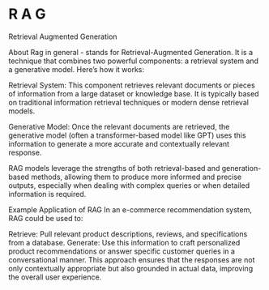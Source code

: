 # R A G 
Retrieval Augmented Generation

About Rag in general - stands for Retrieval-Augmented Generation. It is a technique that combines two powerful components: a retrieval system and a generative model. Here’s how it works:

Retrieval System: This component retrieves relevant documents or pieces of information from a large dataset or knowledge base. It is typically based on traditional information retrieval techniques or modern dense retrieval models.

Generative Model: Once the relevant documents are retrieved, the generative model (often a transformer-based model like GPT) uses this information to generate a more accurate and contextually relevant response.

RAG models leverage the strengths of both retrieval-based and generation-based methods, allowing them to produce more informed and precise outputs, especially when dealing with complex queries or when detailed information is required.

Example Application of RAG
In an e-commerce recommendation system, RAG could be used to:

Retrieve: Pull relevant product descriptions, reviews, and specifications from a database.
Generate: Use this information to craft personalized product recommendations or answer specific customer queries in a conversational manner.
This approach ensures that the responses are not only contextually appropriate but also grounded in actual data, improving the overall user experience.
